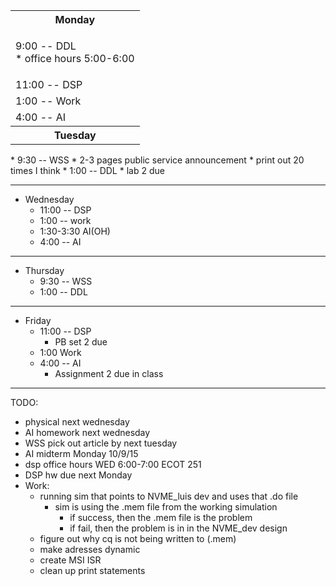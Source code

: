 
<table>
  <tr><th>  Monday  </th></tr>
  <tr><td><p>9:00 -- DDL <br />
                * office hours 5:00-6:00</p></td></tr>
  <tr><td>11:00 -- DSP</td></tr>
  <tr><td>1:00 -- Work</td></tr>
  <tr><td>4:00 -- AI</td></tr>
  <tr><th>  Tuesday  </th></tr>
</table>  
  * 9:30 -- WSS
    * 2-3 pages public service announcement
      * print out 20 times I think
  * 1:00 -- DDL
    * lab 2 due

---
* Wednesday
  * 11:00 -- DSP
  * 1:00 -- work
  * 1:30-3:30 AI(OH)
  * 4:00 -- AI

---
* Thursday
  * 9:30 -- WSS
  * 1:00 -- DDL

---
* Friday
  * 11:00 -- DSP
    * PB set 2 due
  * 1:00 Work
  * 4:00 -- AI
    * Assignment 2 due in class


---
TODO:

* physical next wednesday
* AI homework next wednesday
* WSS pick out article by next tuesday
* AI midterm Monday 10/9/15
* dsp office hours WED 6:00-7:00 ECOT 251
* DSP hw due next Monday 
* Work:
  * running sim that points to NVME_luis dev and uses that .do file
    * sim is using the .mem file from the working simulation
      * if success, then the .mem file is the problem
      * if fail, then the problem is in in the NVME_dev design <adress translations>
  * figure out why cq is not being written to (.mem)
  * make adresses dynamic
  * create MSI ISR
  * clean up print statements
    
